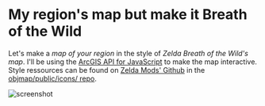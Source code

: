 # My region's map but make it Breath of the Wild

Let's make a *map of your region* in the style of *Zelda Breath of the Wild's map*.
I'll be using the [ArcGIS API for JavaScript](https://openai.com/blog/chatgpt/) to make the map interactive.
Style ressources can be found on [Zelda Mods' Github](https://github.com/zeldamods) in the [objmap/public/icons/ repo](https://github.com/zeldamods/objmap/tree/master/public/icons).

![screenshot](./img/screenshot.PNG)
